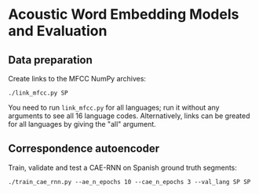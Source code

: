 Acoustic Word Embedding Models and Evaluation
=============================================

Data preparation
----------------
Create links to the MFCC NumPy archives:

    ./link_mfcc.py SP

You need to run `link_mfcc.py` for all languages; run it without any arguments
to see all 16 language codes. Alternatively, links can be greated for all
languages by giving the "all" argument.


Correspondence autoencoder
--------------------------
Train, validate and test a CAE-RNN on Spanish ground truth segments:

    ./train_cae_rnn.py --ae_n_epochs 10 --cae_n_epochs 3 --val_lang SP SP

    
